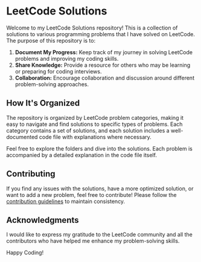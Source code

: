 # LeetCode Solutions

Welcome to my LeetCode Solutions repository! This is a collection of solutions to various programming problems that I have solved on LeetCode. The purpose of this repository is to:

1. **Document My Progress:** Keep track of my journey in solving LeetCode problems and improving my coding skills.
2. **Share Knowledge:** Provide a resource for others who may be learning or preparing for coding interviews.
3. **Collaboration:** Encourage collaboration and discussion around different problem-solving approaches.

## How It's Organized

The repository is organized by LeetCode problem categories, making it easy to navigate and find solutions to specific types of problems. Each category contains a set of solutions, and each solution includes a well-documented code file with explanations where necessary.

Feel free to explore the folders and dive into the solutions. Each problem is accompanied by a detailed explanation in the code file itself.

## Contributing

If you find any issues with the solutions, have a more optimized solution, or want to add a new problem, feel free to contribute! Please follow the [contribution guidelines](CONTRIBUTING.md) to maintain consistency.

## Acknowledgments

I would like to express my gratitude to the LeetCode community and all the contributors who have helped me enhance my problem-solving skills.

Happy Coding!
